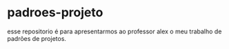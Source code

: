 # padroes-projeto
esse repositorio é para apresentarmos ao professor alex o meu trabalho de padrões de projetos.
